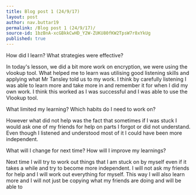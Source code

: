```yaml
---
title: Blog post 1 (24/9/17)
layout: post
author: nav.buttar19
permalink: /Blog post 1 (24/9/17)/
source-id: 1bzBnA-xcGBkkCwHD_Y2W-ZUKU80fKW2TpsW7r8xYkUg
published: true
---
```

How did I learn? What strategies were effective? 

In today's lesson, we did a bit more work on encryption, we were using the vlookup tool. What helped me to learn was utilising good listening skills and applying what Mr Tansley told us to my work. I think by carefully listening I was able to learn more and take more in and remember it for when I did my own work. I think this worked as I was successful and I was able to use the Vlookup tool.

What limited my learning? Which habits do I need to work on?

However what did not help was the fact that sometimes if I was stuck I would ask one of my friends for help on parts I forgot or did not understand. Even though I listened and understood most of it I could have been more independent.

What will I change for next time? How will I improve my learnings?

Next time I will try to work out things that I am stuck on by myself even if it takes a while and try to become more independent. I will not ask my friends for help and I will work out everything for myself. This way I will also learn more and I will not just be copying what my friends are doing and will be able to 

